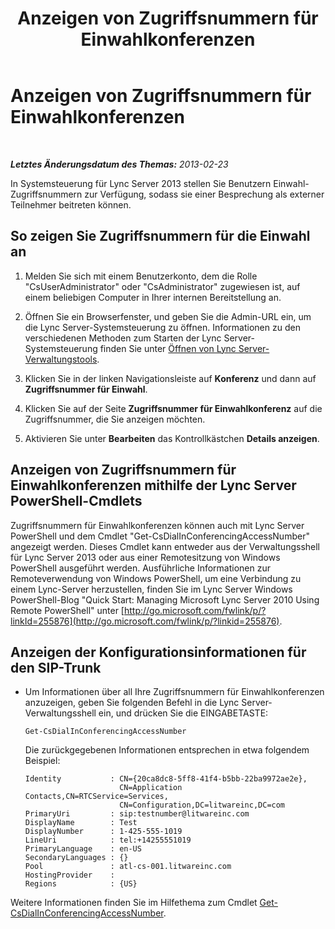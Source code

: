 ﻿---
title: Anzeigen von Zugriffsnummern für Einwahlkonferenzen
TOCTitle: Anzeigen von Zugriffsnummern für Einwahlkonferenzen
ms:assetid: 41a7dfb4-0c89-4650-b61b-0e1bf875c62b
ms:mtpsurl: https://technet.microsoft.com/de-de/library/JJ688037(v=OCS.15)
ms:contentKeyID: 49890723
ms.date: 05/19/2016
mtps_version: v=OCS.15
ms.translationtype: HT
---

# Anzeigen von Zugriffsnummern für Einwahlkonferenzen

 

_**Letztes Änderungsdatum des Themas:** 2013-02-23_

In Systemsteuerung für Lync Server 2013 stellen Sie Benutzern Einwahl-Zugriffsnummern zur Verfügung, sodass sie einer Besprechung als externer Teilnehmer beitreten können.

## So zeigen Sie Zugriffsnummern für die Einwahl an

1.  Melden Sie sich mit einem Benutzerkonto, dem die Rolle "CsUserAdministrator" oder "CsAdministrator" zugewiesen ist, auf einem beliebigen Computer in Ihrer internen Bereitstellung an.

2.  Öffnen Sie ein Browserfenster, und geben Sie die Admin-URL ein, um die Lync Server-Systemsteuerung zu öffnen. Informationen zu den verschiedenen Methoden zum Starten der Lync Server-Systemsteuerung finden Sie unter [Öffnen von Lync Server-Verwaltungstools](lync-server-2013-open-lync-server-administrative-tools.md).

3.  Klicken Sie in der linken Navigationsleiste auf **Konferenz** und dann auf **Zugriffsnummer für Einwahl**.

4.  Klicken Sie auf der Seite **Zugriffsnummer für Einwahlkonferenz** auf die Zugriffsnummer, die Sie anzeigen möchten.

5.  Aktivieren Sie unter **Bearbeiten** das Kontrollkästchen **Details anzeigen**.

## Anzeigen von Zugriffsnummern für Einwahlkonferenzen mithilfe der Lync Server PowerShell-Cmdlets

Zugriffsnummern für Einwahlkonferenzen können auch mit Lync Server PowerShell und dem Cmdlet "Get-CsDialInConferencingAccessNumber" angezeigt werden. Dieses Cmdlet kann entweder aus der Verwaltungsshell für Lync Server 2013 oder aus einer Remotesitzung von Windows PowerShell ausgeführt werden. Ausführliche Informationen zur Remoteverwendung von Windows PowerShell, um eine Verbindung zu einem Lync-Server herzustellen, finden Sie im Lync Server Windows PowerShell-Blog "Quick Start: Managing Microsoft Lync Server 2010 Using Remote PowerShell" unter [http://go.microsoft.com/fwlink/p/?linkId=255876](http://go.microsoft.com/fwlink/p/?linkid=255876).

## Anzeigen der Konfigurationsinformationen für den SIP-Trunk

  - Um Informationen über all Ihre Zugriffsnummern für Einwahlkonferenzen anzuzeigen, geben Sie folgenden Befehl in die Lync Server-Verwaltungsshell ein, und drücken Sie die EINGABETASTE:
    
        Get-CsDialInConferencingAccessNumber
    
    Die zurückgegebenen Informationen entsprechen in etwa folgendem Beispiel:
    
        Identity           : CN={20ca8dc8-5ff8-41f4-b5bb-22ba9972ae2e},
                             CN=Application Contacts,CN=RTCService=Services,
                             CN=Configuration,DC=litwareinc,DC=com
        PrimaryUri         : sip:testnumber@litwareinc.com
        DisplayName        : Test
        DisplayNumber      : 1-425-555-1019
        LineUri            : tel:+14255551019
        PrimaryLanguage    : en-US
        SecondaryLanguages : {}
        Pool               : atl-cs-001.litwareinc.com
        HostingProvider    :
        Regions            : {US}

Weitere Informationen finden Sie im Hilfethema zum Cmdlet [Get-CsDialInConferencingAccessNumber](https://docs.microsoft.com/en-us/powershell/module/skype/Get-CsDialInConferencingAccessNumber).

